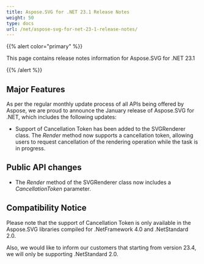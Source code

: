 ```yaml
---
title: Aspose.SVG for .NET 23.1 Release Notes
weight: 50
type: docs
url: /net/aspose-svg-for-net-23-1-release-notes/
---
```

{{% alert color="primary" %}}

This page contains release notes information for Aspose.SVG for .NET 23.1

{{% /alert %}}

## **Major Features**

As per the regular monthly update process of all APIs being offered by Aspose, we are proud to announce the January release of Aspose.SVG for .NET, which includes the following updates:

* Support of Cancellation Token has been added to the SVGRenderer class. The *Render* method now supports a cancellation token, allowing users to request cancellation of the rendering operation while the task is in progress.


## **Public API changes**

* The *Render* method of the SVGRenderer class now includes a *CancellationToken* parameter.

## **Compatibility Notice**

Please note that the support of Cancellation Token is only available in the Aspose.SVG libraries compiled for .NetFramework 4.0 and .NetStandard 2.0.

Also, we would like to inform our customers that starting from version 23.4, we will only be supporting .NetStandard 2.0.


